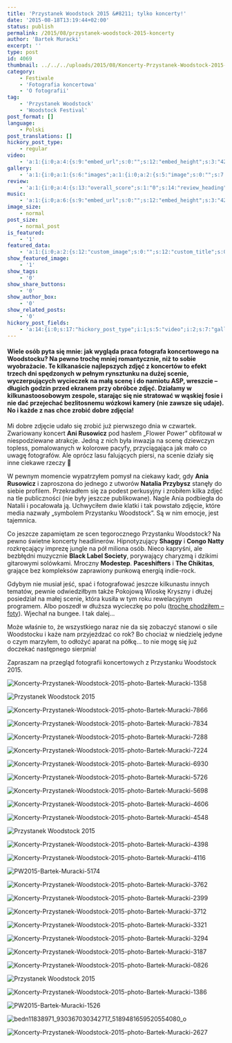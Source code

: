 ```yaml
---
title: 'Przystanek Woodstock 2015 &#8211; tylko koncerty!'
date: '2015-08-18T13:19:44+02:00'
status: publish
permalink: /2015/08/przystanek-woodstock-2015-koncerty
author: 'Bartek Muracki'
excerpt: ''
type: post
id: 4069
thumbnail: ../../../uploads/2015/08/Koncerty-Przystanek-Woodstock-2015-photo-Bartek-Muracki-1358.jpg
category:
    - Festiwale
    - 'Fotografia koncertowa'
    - 'O fotografii'
tag:
    - 'Przystanek Woodstock'
    - 'Woodstock Festival'
post_format: []
language:
    - Polski
post_translations: []
hickory_post_type:
    - regular
video:
    - 'a:1:{i:0;a:4:{s:9:"embed_url";s:0:"";s:12:"embed_height";s:3:"420";s:15:"self_hosted_url";s:0:"";s:18:"self_hosted_height";s:3:"420";}}'
gallery:
    - 'a:1:{i:0;a:1:{s:6:"images";a:1:{i:0;a:2:{s:5:"image";s:0:"";s:7:"caption";s:0:"";}}}}'
review:
    - 'a:1:{i:0;a:4:{s:13:"overall_score";s:1:"0";s:14:"review_heading";s:0:"";s:12:"summary_text";s:0:"";s:8:"criteria";a:1:{i:0;a:2:{s:4:"name";s:0:"";s:5:"score";s:1:"0";}}}}'
music:
    - 'a:1:{i:0;a:6:{s:9:"embed_url";s:0:"";s:12:"embed_height";s:3:"420";s:16:"soundcloud_embed";s:0:"";s:33:"soundcloud_include_featured_image";s:1:"0";s:13:"spotify_embed";s:0:"";s:30:"spotify_include_featured_image";s:1:"0";}}'
image_size:
    - normal
post_size:
    - normal_post
is_featured:
    - '1'
featured_data:
    - 'a:1:{i:0;a:2:{s:12:"custom_image";s:0:"";s:12:"custom_title";s:0:"";}}'
show_featured_image:
    - '1'
show_tags:
    - '0'
show_share_buttons:
    - '0'
show_author_box:
    - '0'
show_related_posts:
    - '0'
hickory_post_fields:
    - 'a:14:{i:0;s:17:"hickory_post_type";i:1;s:5:"video";i:2;s:7:"gallery";i:3;s:6:"review";i:4;s:5:"music";i:5;s:10:"image_size";i:6;s:9:"post_size";i:7;s:11:"is_featured";i:8;s:13:"featured_data";i:9;s:19:"show_featured_image";i:10;s:9:"show_tags";i:11;s:18:"show_share_buttons";i:12;s:15:"show_author_box";i:13;s:18:"show_related_posts";}'
---
```

#### Wiele osób pyta się mnie: jak wygląda praca fotografa koncertowego na Woodstocku? Na pewno trochę mniej romantycznie, niż to sobie wyobrażacie. Te kilkanaście najlepszych zdjęć z koncertów to efekt trzech dni spędzonych w pełnym rynsztunku na dużej scenie, wyczerpujących wycieczek na małą scenę i do namiotu ASP, wreszcie – długich godzin przed ekranem przy obróbce zdjęć. Działamy w kilkunastoosobowym zespole, starając się nie stratować w wąskiej fosie i nie dać przejechać bezlitosnemu wózkowi kamery (nie zawsze się udaje). No i każde z nas chce zrobić dobre zdjęcia!

Mi dobre zdjęcie udało się zrobić już pierwszego dnia w czwartek. Zwariowany koncert **Ani Rusowicz** pod hasłem „Flower Power” obfitował w niespodziewane atrakcje. Jedną z nich była inwazja na scenę dziewczyn topless, pomalowanych w kolorowe pacyfy, przyciągająca jak mało co uwagę fotografów. Ale oprócz lasu falujących piersi, na scenie działy się inne ciekawe rzeczy 🙂

W pewnym momencie wypatrzyłem pomysł na ciekawy kadr, gdy **Ania Rusowicz** i zaproszona do jednego z utworów **Natalia Przybysz** stanęły do siebie profilem. Przekradłem się za podest perkusyjny i zrobiłem kilka zdjęć na tle publiczności (nie były jeszcze publikowane). Nagle Ania podbiegła do Natalii i pocałowała ją. Uchwyciłem dwie klatki i tak powstało zdjęcie, które media nazwały „symbolem Przystanku Woodstock”. Są w nim emocje, jest tajemnica.

Co jeszcze zapamiętam ze scen tegorocznego Przystanku Woodstock? Na pewno świetne koncerty headlinerów. Hipnotyzujący **Shaggy** i **Congo Natty** rozkręcający imprezę jungle na pół miliona osób. Nieco kapryśni, ale bezbłędni muzycznie **Black Label Society**, porywający charyzmą i dzikimi gitarowymi solówkami. Mroczny **Modestep**. **Paceshifters** i **The Chikitas**, grające bez kompleksów zaprawiony punkową energią indie-rock.

Gdybym nie musiał jeść, spać i fotografować jeszcze kilkunastu innych tematów, pewnie odwiedziłbym także Pokojową Wioskę Kryszny i dłużej posiedział na małej scenie, która kusiła w tym roku rewelacyjnym programem. Albo poszedł w dłuższa wycieczkę po polu ([trochę chodziłem – foty](http://music.bartekmuracki.com/2015/08/przystanek-woodstock-2015-wszystko-tylko-nie-scena/ "Wszystko tylko nie scena – Przystanek Woodstock 2015")). Wjechał na bungee. I tak dalej…

Może właśnie to, że wszystkiego naraz nie da się zobaczyć stanowi o sile Woodstocku i każe nam przyjeżdzać co rok? Bo chociaż w niedzielę jedyne o czym marzyłem, to odłożyć aparat na półkę… to nie mogę się już doczekać następnego sierpnia!

Zapraszam na przegląd fotografii koncertowych z Przystanku Woodstock 2015.

![Koncerty-Przystanek-Woodstock-2015-photo-Bartek-Muracki-1358](http://music.bartekmuracki.com/wp-content/uploads/2015/08/Koncerty-Przystanek-Woodstock-2015-photo-Bartek-Muracki-1358.jpg)

![Przystanek Woodstock 2015](http://music.bartekmuracki.com/wp-content/uploads/2015/08/Koncerty-Przystanek-Woodstock-2015-photo-Bartek-Muracki-8298.jpg)

![Koncerty-Przystanek-Woodstock-2015-photo-Bartek-Muracki-7866](http://music.bartekmuracki.com/wp-content/uploads/2015/08/Koncerty-Przystanek-Woodstock-2015-photo-Bartek-Muracki-7866.jpg)

![Koncerty-Przystanek-Woodstock-2015-photo-Bartek-Muracki-7834](http://music.bartekmuracki.com/wp-content/uploads/2015/08/Koncerty-Przystanek-Woodstock-2015-photo-Bartek-Muracki-7834.jpg)

![Koncerty-Przystanek-Woodstock-2015-photo-Bartek-Muracki-7288](http://music.bartekmuracki.com/wp-content/uploads/2015/08/Koncerty-Przystanek-Woodstock-2015-photo-Bartek-Muracki-7288.jpg)

![Koncerty-Przystanek-Woodstock-2015-photo-Bartek-Muracki-7224](http://music.bartekmuracki.com/wp-content/uploads/2015/08/Koncerty-Przystanek-Woodstock-2015-photo-Bartek-Muracki-7224.jpg)

![Koncerty-Przystanek-Woodstock-2015-photo-Bartek-Muracki-6930](http://music.bartekmuracki.com/wp-content/uploads/2015/08/Koncerty-Przystanek-Woodstock-2015-photo-Bartek-Muracki-6930.jpg)

![Koncerty-Przystanek-Woodstock-2015-photo-Bartek-Muracki-5726](http://music.bartekmuracki.com/wp-content/uploads/2015/08/Koncerty-Przystanek-Woodstock-2015-photo-Bartek-Muracki-5726.jpg)

![Koncerty-Przystanek-Woodstock-2015-photo-Bartek-Muracki-5698](http://music.bartekmuracki.com/wp-content/uploads/2015/08/Koncerty-Przystanek-Woodstock-2015-photo-Bartek-Muracki-5698.jpg)

![Koncerty-Przystanek-Woodstock-2015-photo-Bartek-Muracki-4606](http://music.bartekmuracki.com/wp-content/uploads/2015/08/Koncerty-Przystanek-Woodstock-2015-photo-Bartek-Muracki-4606.jpg)

![Koncerty-Przystanek-Woodstock-2015-photo-Bartek-Muracki-4548](http://music.bartekmuracki.com/wp-content/uploads/2015/08/Koncerty-Przystanek-Woodstock-2015-photo-Bartek-Muracki-4548.jpg)

![Przystanek Woodstock 2015](http://music.bartekmuracki.com/wp-content/uploads/2015/08/Koncerty-Przystanek-Woodstock-2015-photo-Bartek-Muracki-8618.jpg)

![Koncerty-Przystanek-Woodstock-2015-photo-Bartek-Muracki-4398](http://music.bartekmuracki.com/wp-content/uploads/2015/08/Koncerty-Przystanek-Woodstock-2015-photo-Bartek-Muracki-4398.jpg)

![Koncerty-Przystanek-Woodstock-2015-photo-Bartek-Muracki-4116](http://music.bartekmuracki.com/wp-content/uploads/2015/08/Koncerty-Przystanek-Woodstock-2015-photo-Bartek-Muracki-4116.jpg)

![PW2015-Bartek-Muracki-5174](http://music.bartekmuracki.com/wp-content/uploads/2015/08/PW2015-Bartek-Muracki-5174.jpg)

![Koncerty-Przystanek-Woodstock-2015-photo-Bartek-Muracki-3762](http://music.bartekmuracki.com/wp-content/uploads/2015/08/Koncerty-Przystanek-Woodstock-2015-photo-Bartek-Muracki-3762.jpg)

![Koncerty-Przystanek-Woodstock-2015-photo-Bartek-Muracki-2399](http://music.bartekmuracki.com/wp-content/uploads/2015/08/Koncerty-Przystanek-Woodstock-2015-photo-Bartek-Muracki-2399.jpg)

![Koncerty-Przystanek-Woodstock-2015-photo-Bartek-Muracki-3712](http://music.bartekmuracki.com/wp-content/uploads/2015/08/Koncerty-Przystanek-Woodstock-2015-photo-Bartek-Muracki-3712.jpg)

![Koncerty-Przystanek-Woodstock-2015-photo-Bartek-Muracki-3321](http://music.bartekmuracki.com/wp-content/uploads/2015/08/Koncerty-Przystanek-Woodstock-2015-photo-Bartek-Muracki-3321.jpg)

![Koncerty-Przystanek-Woodstock-2015-photo-Bartek-Muracki-3294](http://music.bartekmuracki.com/wp-content/uploads/2015/08/Koncerty-Przystanek-Woodstock-2015-photo-Bartek-Muracki-3294.jpg)

![Koncerty-Przystanek-Woodstock-2015-photo-Bartek-Muracki-3187](http://music.bartekmuracki.com/wp-content/uploads/2015/08/Koncerty-Przystanek-Woodstock-2015-photo-Bartek-Muracki-3187.jpg)

![Koncerty-Przystanek-Woodstock-2015-photo-Bartek-Muracki-0826](http://music.bartekmuracki.com/wp-content/uploads/2015/08/Koncerty-Przystanek-Woodstock-2015-photo-Bartek-Muracki-0826.jpg)

![Przystanek Woodstock 2015](http://music.bartekmuracki.com/wp-content/uploads/2015/08/Koncerty-Przystanek-Woodstock-2015-photo-Bartek-Muracki-0413.jpg)

![Koncerty-Przystanek-Woodstock-2015-photo-Bartek-Muracki-1386](http://music.bartekmuracki.com/wp-content/uploads/2015/08/Koncerty-Przystanek-Woodstock-2015-photo-Bartek-Muracki-1386.jpg)

![PW2015-Bartek-Muracki-1526](http://music.bartekmuracki.com/wp-content/uploads/2015/08/PW2015-Bartek-Muracki-1526.jpg)

![bedn11838971_930367030342717_5189481659520554080_o](http://music.bartekmuracki.com/wp-content/uploads/2015/08/bedn11838971_930367030342717_5189481659520554080_o.jpg)

![Koncerty-Przystanek-Woodstock-2015-photo-Bartek-Muracki-2627](http://music.bartekmuracki.com/wp-content/uploads/2015/08/Koncerty-Przystanek-Woodstock-2015-photo-Bartek-Muracki-2627.jpg)